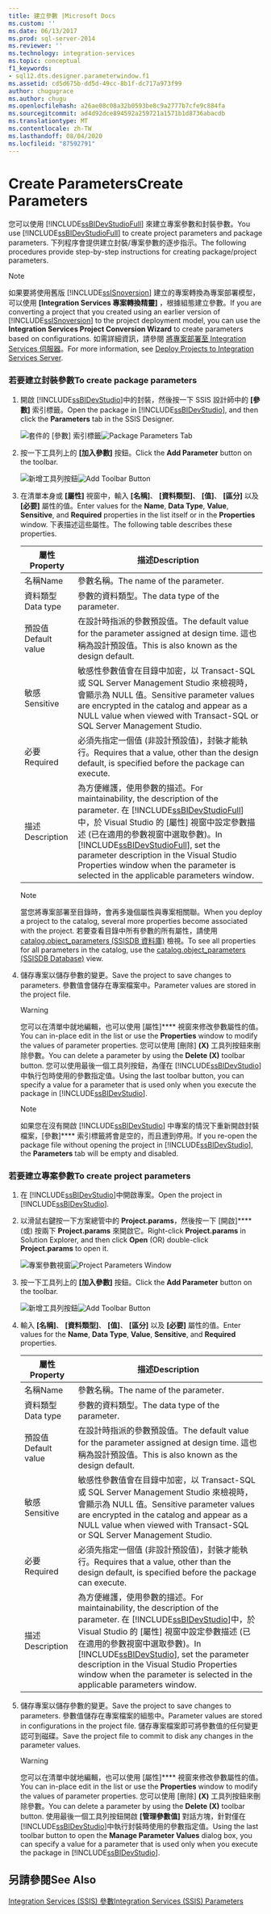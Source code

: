 ```yaml
---
title: 建立參數 |Microsoft Docs
ms.custom: ''
ms.date: 06/13/2017
ms.prod: sql-server-2014
ms.reviewer: ''
ms.technology: integration-services
ms.topic: conceptual
f1_keywords:
- sql12.dts.designer.parameterwindow.f1
ms.assetid: cd5d675b-dd5d-49cc-8b1f-dc717a973f99
author: chugugrace
ms.author: chugu
ms.openlocfilehash: a26ae08c08a32b0593be8c9a2777b7cfe9c884fa
ms.sourcegitcommit: ad4d92dce894592a259721a1571b1d8736abacdb
ms.translationtype: MT
ms.contentlocale: zh-TW
ms.lasthandoff: 08/04/2020
ms.locfileid: "87592791"
---
```

# <a name="create-parameters"></a><span data-ttu-id="dfa9b-102">Create Parameters</span><span class="sxs-lookup"><span data-stu-id="dfa9b-102">Create Parameters</span></span>
  <span data-ttu-id="dfa9b-103">您可以使用 [!INCLUDE[ssBIDevStudioFull](../includes/ssbidevstudiofull-md.md)] 來建立專案參數和封裝參數。</span><span class="sxs-lookup"><span data-stu-id="dfa9b-103">You use [!INCLUDE[ssBIDevStudioFull](../includes/ssbidevstudiofull-md.md)] to create project parameters and package parameters.</span></span> <span data-ttu-id="dfa9b-104">下列程序會提供建立封裝/專案參數的逐步指示。</span><span class="sxs-lookup"><span data-stu-id="dfa9b-104">The following procedures provide step-by-step instructions for creating package/project parameters.</span></span>  
  
> [!NOTE]  
>  <span data-ttu-id="dfa9b-105">如果要將使用舊版 [!INCLUDE[ssISnoversion](../includes/ssisnoversion-md.md)] 建立的專案轉換為專案部署模型，可以使用 **[Integration Services 專案轉換精靈]** ，根據組態建立參數。</span><span class="sxs-lookup"><span data-stu-id="dfa9b-105">If you are converting a project that you created using an earlier version of [!INCLUDE[ssISnoversion](../includes/ssisnoversion-md.md)] to the project deployment model, you can use the **Integration Services Project Conversion Wizard** to create parameters based on configurations.</span></span> <span data-ttu-id="dfa9b-106">如需詳細資訊，請參閱 [將專案部署至 Integration Services 伺服器](../../2014/integration-services/deploy-projects-to-integration-services-server.md)。</span><span class="sxs-lookup"><span data-stu-id="dfa9b-106">For more information, see [Deploy Projects to Integration Services Server](../../2014/integration-services/deploy-projects-to-integration-services-server.md).</span></span>  
  
### <a name="to-create-package-parameters"></a><span data-ttu-id="dfa9b-107">若要建立封裝參數</span><span class="sxs-lookup"><span data-stu-id="dfa9b-107">To create package parameters</span></span>  
  
1.  <span data-ttu-id="dfa9b-108">開啟 [!INCLUDE[ssBIDevStudio](../includes/ssbidevstudio-md.md)]中的封裝，然後按一下 SSIS 設計師中的 **[參數]** 索引標籤。</span><span class="sxs-lookup"><span data-stu-id="dfa9b-108">Open the package in [!INCLUDE[ssBIDevStudio](../includes/ssbidevstudio-md.md)], and then click the **Parameters** tab in the SSIS Designer.</span></span>  
  
     <span data-ttu-id="dfa9b-109">![套件的 [參數] 索引標籤](media/denali-package-parameters.gif "套件的 [參數] 索引標籤")</span><span class="sxs-lookup"><span data-stu-id="dfa9b-109">![Package Parameters Tab](media/denali-package-parameters.gif "Package Parameters Tab")</span></span>  
  
2.  <span data-ttu-id="dfa9b-110">按一下工具列上的 **[加入參數]** 按鈕。</span><span class="sxs-lookup"><span data-stu-id="dfa9b-110">Click the **Add Parameter** button on the toolbar.</span></span>  
  
     <span data-ttu-id="dfa9b-111">![新增工具列按鈕](media/denali-parameter-add.gif "新增工具列按鈕")</span><span class="sxs-lookup"><span data-stu-id="dfa9b-111">![Add Toolbar Button](media/denali-parameter-add.gif "Add Toolbar Button")</span></span>  
  
3.  <span data-ttu-id="dfa9b-112">在清單本身或 **[屬性]** 視窗中，輸入 **[名稱]**、 **[資料類型]**、 **[值]**、 **[區分]** 以及 **[必要]** 屬性的值。</span><span class="sxs-lookup"><span data-stu-id="dfa9b-112">Enter values for the **Name**, **Data Type**, **Value**, **Sensitive**, and **Required** properties in the list itself or in the **Properties** window.</span></span> <span data-ttu-id="dfa9b-113">下表描述這些屬性。</span><span class="sxs-lookup"><span data-stu-id="dfa9b-113">The following table describes these properties.</span></span>  
  
    |<span data-ttu-id="dfa9b-114">屬性</span><span class="sxs-lookup"><span data-stu-id="dfa9b-114">Property</span></span>|<span data-ttu-id="dfa9b-115">描述</span><span class="sxs-lookup"><span data-stu-id="dfa9b-115">Description</span></span>|  
    |--------------|-----------------|  
    |<span data-ttu-id="dfa9b-116">名稱</span><span class="sxs-lookup"><span data-stu-id="dfa9b-116">Name</span></span>|<span data-ttu-id="dfa9b-117">參數名稱。</span><span class="sxs-lookup"><span data-stu-id="dfa9b-117">The name of the parameter.</span></span>|  
    |<span data-ttu-id="dfa9b-118">資料類型</span><span class="sxs-lookup"><span data-stu-id="dfa9b-118">Data type</span></span>|<span data-ttu-id="dfa9b-119">參數的資料類型。</span><span class="sxs-lookup"><span data-stu-id="dfa9b-119">The data type of the parameter.</span></span>|  
    |<span data-ttu-id="dfa9b-120">預設值</span><span class="sxs-lookup"><span data-stu-id="dfa9b-120">Default value</span></span>|<span data-ttu-id="dfa9b-121">在設計時指派的參數預設值。</span><span class="sxs-lookup"><span data-stu-id="dfa9b-121">The default value for the parameter assigned at design time.</span></span> <span data-ttu-id="dfa9b-122">這也稱為設計預設值。</span><span class="sxs-lookup"><span data-stu-id="dfa9b-122">This is also known as the design default.</span></span>|  
    |<span data-ttu-id="dfa9b-123">敏感</span><span class="sxs-lookup"><span data-stu-id="dfa9b-123">Sensitive</span></span>|<span data-ttu-id="dfa9b-124">敏感性參數值會在目錄中加密，以 Transact-SQL 或 SQL Server Management Studio 來檢視時，會顯示為 NULL 值。</span><span class="sxs-lookup"><span data-stu-id="dfa9b-124">Sensitive parameter values are encrypted in the catalog and appear as a NULL value when viewed with Transact-SQL or SQL Server Management Studio.</span></span>|  
    |<span data-ttu-id="dfa9b-125">必要</span><span class="sxs-lookup"><span data-stu-id="dfa9b-125">Required</span></span>|<span data-ttu-id="dfa9b-126">必須先指定一個值 (非設計預設值)，封裝才能執行。</span><span class="sxs-lookup"><span data-stu-id="dfa9b-126">Requires that a value, other than the design default, is specified before the package can execute.</span></span>|  
    |<span data-ttu-id="dfa9b-127">描述</span><span class="sxs-lookup"><span data-stu-id="dfa9b-127">Description</span></span>|<span data-ttu-id="dfa9b-128">為方便維護，使用參數的描述。</span><span class="sxs-lookup"><span data-stu-id="dfa9b-128">For maintainability, the description of the parameter.</span></span> <span data-ttu-id="dfa9b-129">在 [!INCLUDE[ssBIDevStudioFull](../includes/ssbidevstudiofull-md.md)]中，於 Visual Studio 的 [屬性] 視窗中設定參數描述 (已在適用的參數視窗中選取參數)。</span><span class="sxs-lookup"><span data-stu-id="dfa9b-129">In [!INCLUDE[ssBIDevStudioFull](../includes/ssbidevstudiofull-md.md)], set the parameter description in the Visual Studio Properties window when the parameter is selected in the applicable parameters window.</span></span>|  
  
    > [!NOTE]  
    >  <span data-ttu-id="dfa9b-130">當您將專案部署至目錄時，會再多幾個屬性與專案相關聯。</span><span class="sxs-lookup"><span data-stu-id="dfa9b-130">When you deploy a project to the catalog, several more properties become associated with the project.</span></span> <span data-ttu-id="dfa9b-131">若要查看目錄中所有參數的所有屬性，請使用 [catalog.object_parameters &#40;SSISDB 資料庫&#41;](/sql/integration-services/system-views/catalog-object-parameters-ssisdb-database) 檢視。</span><span class="sxs-lookup"><span data-stu-id="dfa9b-131">To see all properties for all parameters in the catalog, use the [catalog.object_parameters &#40;SSISDB Database&#41;](/sql/integration-services/system-views/catalog-object-parameters-ssisdb-database) view.</span></span>  
  
4.  <span data-ttu-id="dfa9b-132">儲存專案以儲存參數的變更。</span><span class="sxs-lookup"><span data-stu-id="dfa9b-132">Save the project to save changes to parameters.</span></span> <span data-ttu-id="dfa9b-133">參數值會儲存在專案檔案中。</span><span class="sxs-lookup"><span data-stu-id="dfa9b-133">Parameter values are stored in the project file.</span></span>  
  
    > [!WARNING]  
    >  <span data-ttu-id="dfa9b-134">您可以在清單中就地編輯，也可以使用 [屬性]\*\*\*\* 視窗來修改參數屬性的值。</span><span class="sxs-lookup"><span data-stu-id="dfa9b-134">You can in-place edit in the list or use the **Properties** window to modify the values of parameter properties.</span></span> <span data-ttu-id="dfa9b-135">您可以使用 [刪除] **(X)** 工具列按鈕來刪除參數。</span><span class="sxs-lookup"><span data-stu-id="dfa9b-135">You can delete a parameter by using the **Delete (X)** toolbar button.</span></span> <span data-ttu-id="dfa9b-136">您可以使用最後一個工具列按鈕，為僅在 [!INCLUDE[ssBIDevStudio](../includes/ssbidevstudio-md.md)]中執行包時使用的參數指定值。</span><span class="sxs-lookup"><span data-stu-id="dfa9b-136">Using the last toolbar button, you can specify a value for a parameter that is used only when you execute the package in [!INCLUDE[ssBIDevStudio](../includes/ssbidevstudio-md.md)].</span></span>  
  
    > [!NOTE]  
    >  <span data-ttu-id="dfa9b-137">如果您在沒有開啟 [!INCLUDE[ssBIDevStudio](../includes/ssbidevstudio-md.md)] 中專案的情況下重新開啟封裝檔案，[參數]\*\*\*\* 索引標籤將會是空的，而且遭到停用。</span><span class="sxs-lookup"><span data-stu-id="dfa9b-137">If you re-open the package file without opening the project in [!INCLUDE[ssBIDevStudio](../includes/ssbidevstudio-md.md)], the **Parameters** tab will be empty and disabled.</span></span>  
  
### <a name="to-create-project-parameters"></a><span data-ttu-id="dfa9b-138">若要建立專案參數</span><span class="sxs-lookup"><span data-stu-id="dfa9b-138">To create project parameters</span></span>  
  
1.  <span data-ttu-id="dfa9b-139">在 [!INCLUDE[ssBIDevStudio](../includes/ssbidevstudio-md.md)]中開啟專案。</span><span class="sxs-lookup"><span data-stu-id="dfa9b-139">Open the project in [!INCLUDE[ssBIDevStudio](../includes/ssbidevstudio-md.md)].</span></span>  
  
2.  <span data-ttu-id="dfa9b-140">以滑鼠右鍵按一下方案總管中的 **Project.params**，然後按一下 [開啟]\*\*\*\* \(或) 按兩下 **Project.params** 來開啟它。</span><span class="sxs-lookup"><span data-stu-id="dfa9b-140">Right-click **Project.params** in Solution Explorer, and then click **Open** (OR) double-click **Project.params** to open it.</span></span>  
  
     <span data-ttu-id="dfa9b-141">![專案參數視窗](media/denali-project-parameters.gif "專案參數視窗")</span><span class="sxs-lookup"><span data-stu-id="dfa9b-141">![Project Parameters Window](media/denali-project-parameters.gif "Project Parameters Window")</span></span>  
  
3.  <span data-ttu-id="dfa9b-142">按一下工具列上的 **[加入參數]** 按鈕。</span><span class="sxs-lookup"><span data-stu-id="dfa9b-142">Click the **Add Parameter** button on the toolbar.</span></span>  
  
     <span data-ttu-id="dfa9b-143">![新增工具列按鈕](media/denali-parameter-add.gif "新增工具列按鈕")</span><span class="sxs-lookup"><span data-stu-id="dfa9b-143">![Add Toolbar Button](media/denali-parameter-add.gif "Add Toolbar Button")</span></span>  
  
4.  <span data-ttu-id="dfa9b-144">輸入 **[名稱]**、 **[資料類型]**、 **[值]**、 **[區分]** 以及 **[必要]** 屬性的值。</span><span class="sxs-lookup"><span data-stu-id="dfa9b-144">Enter values for the **Name**, **Data Type**, **Value**, **Sensitive**, and **Required** properties.</span></span>  
  
    |<span data-ttu-id="dfa9b-145">屬性</span><span class="sxs-lookup"><span data-stu-id="dfa9b-145">Property</span></span>|<span data-ttu-id="dfa9b-146">描述</span><span class="sxs-lookup"><span data-stu-id="dfa9b-146">Description</span></span>|  
    |--------------|-----------------|  
    |<span data-ttu-id="dfa9b-147">名稱</span><span class="sxs-lookup"><span data-stu-id="dfa9b-147">Name</span></span>|<span data-ttu-id="dfa9b-148">參數名稱。</span><span class="sxs-lookup"><span data-stu-id="dfa9b-148">The name of the parameter.</span></span>|  
    |<span data-ttu-id="dfa9b-149">資料類型</span><span class="sxs-lookup"><span data-stu-id="dfa9b-149">Data type</span></span>|<span data-ttu-id="dfa9b-150">參數的資料類型。</span><span class="sxs-lookup"><span data-stu-id="dfa9b-150">The data type of the parameter.</span></span>|  
    |<span data-ttu-id="dfa9b-151">預設值</span><span class="sxs-lookup"><span data-stu-id="dfa9b-151">Default value</span></span>|<span data-ttu-id="dfa9b-152">在設計時指派的參數預設值。</span><span class="sxs-lookup"><span data-stu-id="dfa9b-152">The default value for the parameter assigned at design time.</span></span> <span data-ttu-id="dfa9b-153">這也稱為設計預設值。</span><span class="sxs-lookup"><span data-stu-id="dfa9b-153">This is also known as the design default.</span></span>|  
    |<span data-ttu-id="dfa9b-154">敏感</span><span class="sxs-lookup"><span data-stu-id="dfa9b-154">Sensitive</span></span>|<span data-ttu-id="dfa9b-155">敏感性參數值會在目錄中加密，以 Transact-SQL 或 SQL Server Management Studio 來檢視時，會顯示為 NULL 值。</span><span class="sxs-lookup"><span data-stu-id="dfa9b-155">Sensitive parameter values are encrypted in the catalog and appear as a NULL value when viewed with Transact-SQL or SQL Server Management Studio.</span></span>|  
    |<span data-ttu-id="dfa9b-156">必要</span><span class="sxs-lookup"><span data-stu-id="dfa9b-156">Required</span></span>|<span data-ttu-id="dfa9b-157">必須先指定一個值 (非設計預設值)，封裝才能執行。</span><span class="sxs-lookup"><span data-stu-id="dfa9b-157">Requires that a value, other than the design default, is specified before the package can execute.</span></span>|  
    |<span data-ttu-id="dfa9b-158">描述</span><span class="sxs-lookup"><span data-stu-id="dfa9b-158">Description</span></span>|<span data-ttu-id="dfa9b-159">為方便維護，使用參數的描述。</span><span class="sxs-lookup"><span data-stu-id="dfa9b-159">For maintainability, the description of the parameter.</span></span> <span data-ttu-id="dfa9b-160">在 [!INCLUDE[ssBIDevStudio](../includes/ssbidevstudio-md.md)]中，於 Visual Studio 的 [屬性] 視窗中設定參數描述 (已在適用的參數視窗中選取參數)。</span><span class="sxs-lookup"><span data-stu-id="dfa9b-160">In [!INCLUDE[ssBIDevStudio](../includes/ssbidevstudio-md.md)], set the parameter description in the Visual Studio Properties window when the parameter is selected in the applicable parameters window.</span></span>|  
  
5.  <span data-ttu-id="dfa9b-161">儲存專案以儲存參數的變更。</span><span class="sxs-lookup"><span data-stu-id="dfa9b-161">Save the project to save changes to parameters.</span></span> <span data-ttu-id="dfa9b-162">參數值儲存在專案檔案的組態中。</span><span class="sxs-lookup"><span data-stu-id="dfa9b-162">Parameter values are stored in configurations in the project file.</span></span> <span data-ttu-id="dfa9b-163">儲存專案檔案即可將參數值的任何變更認可到磁碟。</span><span class="sxs-lookup"><span data-stu-id="dfa9b-163">Save the project file to commit to disk any changes in the parameter values.</span></span>  
  
    > [!WARNING]  
    >  <span data-ttu-id="dfa9b-164">您可以在清單中就地編輯，也可以使用 [屬性]\*\*\*\* 視窗來修改參數屬性的值。</span><span class="sxs-lookup"><span data-stu-id="dfa9b-164">You can in-place edit in the list or use the **Properties** window to modify the values of parameter properties.</span></span> <span data-ttu-id="dfa9b-165">您可以使用 [刪除] **(X)** 工具列按鈕來刪除參數。</span><span class="sxs-lookup"><span data-stu-id="dfa9b-165">You can delete a parameter by using the **Delete (X)** toolbar button.</span></span> <span data-ttu-id="dfa9b-166">使用最後一個工具列按鈕開啟 **[管理參數值]** 對話方塊，針對僅在 [!INCLUDE[ssBIDevStudio](../includes/ssbidevstudio-md.md)]中執行封裝時使用的參數指定值。</span><span class="sxs-lookup"><span data-stu-id="dfa9b-166">Using the last toolbar button to open the **Manage Parameter Values** dialog box, you can specify a value for a parameter that is used only when you execute the package in [!INCLUDE[ssBIDevStudio](../includes/ssbidevstudio-md.md)].</span></span>  
  
## <a name="see-also"></a><span data-ttu-id="dfa9b-167">另請參閱</span><span class="sxs-lookup"><span data-stu-id="dfa9b-167">See Also</span></span>  
 [<span data-ttu-id="dfa9b-168">Integration Services &#40;SSIS&#41; 參數</span><span class="sxs-lookup"><span data-stu-id="dfa9b-168">Integration Services &#40;SSIS&#41; Parameters</span></span>](integration-services-ssis-package-and-project-parameters.md)  
  
  
